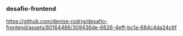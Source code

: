 ### desafio-frontend
https://github.com/denise-rodrig/desafio-frontend/assets/80164486/309436de-6626-4eff-bc1a-684c4da24c6f

